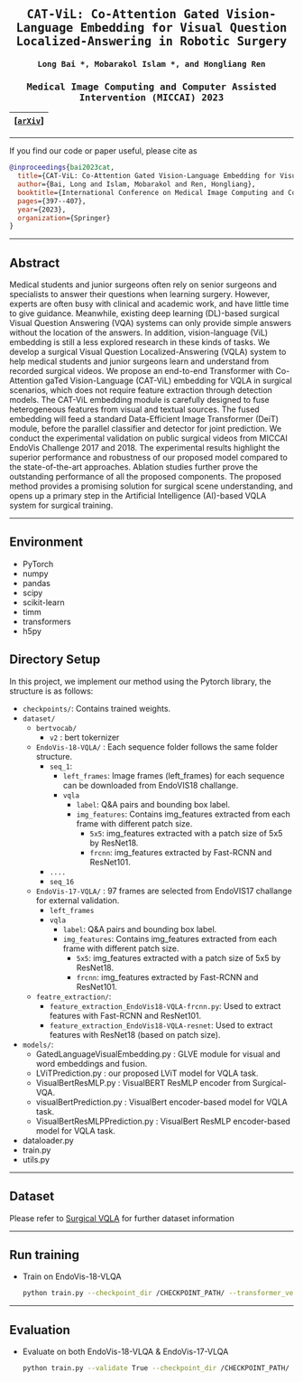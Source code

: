 

<div align="center">

<samp>

<h2> CAT-ViL: Co-Attention Gated Vision-Language Embedding for Visual Question Localized-Answering in Robotic Surgery </h1>

<h4> Long Bai *, Mobarakol Islam *, and Hongliang Ren </h3>

<h3> Medical Image Computing and Computer Assisted Intervention (MICCAI) 2023 </h2>

</samp>   

| **[[```arXiv```](<https://arxiv.org/abs/2307.05182>)]** |
|:-------------------:|

---

</div>     

If you find our code or paper useful, please cite as

```bibtex
@inproceedings{bai2023cat,
  title={CAT-ViL: Co-Attention Gated Vision-Language Embedding for Visual Question Localized-Answering in Robotic Surgery},
  author={Bai, Long and Islam, Mobarakol and Ren, Hongliang},
  booktitle={International Conference on Medical Image Computing and Computer-Assisted Intervention},
  pages={397--407},
  year={2023},
  organization={Springer}
}
```

---
## Abstract

Medical students and junior surgeons often rely on senior surgeons and specialists to answer their questions when learning surgery. However, experts are often busy with clinical and academic work, and have little time to give guidance. Meanwhile, existing deep learning (DL)-based surgical Visual Question Answering (VQA) systems can only provide simple answers without the location of the answers. In addition, vision-language (ViL) embedding is still a less explored research in these kinds of tasks. We develop a surgical Visual Question Localized-Answering (VQLA) system to help medical students and junior surgeons learn and understand from recorded surgical videos. We propose an end-to-end Transformer with Co-Attention gaTed Vision-Language (CAT-ViL) embedding for VQLA in surgical scenarios, which does not require feature extraction through detection models. The CAT-ViL embedding module is carefully designed to fuse heterogeneous features from visual and textual sources. The fused embedding will feed a standard Data-Efficient Image Transformer (DeiT) module, before the parallel classifier and detector for joint prediction. We conduct the experimental validation on public surgical videos from MICCAI EndoVis Challenge 2017 and 2018. The experimental results highlight the superior performance and robustness of our proposed model compared to the state-of-the-art approaches. Ablation studies further prove the outstanding performance of all the proposed components. The proposed method provides a promising solution for surgical scene understanding, and opens up a primary step in the Artificial Intelligence (AI)-based VQLA system for surgical training.


---
## Environment

- PyTorch
- numpy
- pandas
- scipy
- scikit-learn
- timm
- transformers
- h5py

## Directory Setup
<!---------------------------------------------------------------------------------------------------------------->
In this project, we implement our method using the Pytorch library, the structure is as follows: 

- `checkpoints/`: Contains trained weights.
- `dataset/`
    - `bertvocab/`
        - `v2` : bert tokernizer
    - `EndoVis-18-VQLA/` : Each sequence folder follows the same folder structure. 
        - `seq_1`: 
            - `left_frames`: Image frames (left_frames) for each sequence can be downloaded from EndoVIS18 challange.
            - `vqla`
                - `label`: Q&A pairs and bounding box label.
                - `img_features`: Contains img_features extracted from each frame with different patch size.
                    - `5x5`: img_features extracted with a patch size of 5x5 by ResNet18.
                    - `frcnn`: img_features extracted by Fast-RCNN and ResNet101.
        - `....`
        - `seq_16`
    - `EndoVis-17-VQLA/` : 97 frames are selected from EndoVIS17 challange for external validation. 
        - `left_frames`
        - `vqla`
            - `label`: Q&A pairs and bounding box label.
            - `img_features`: Contains img_features extracted from each frame with different patch size.
                - `5x5`: img_features extracted with a patch size of 5x5 by ResNet18.
                - `frcnn`: img_features extracted by Fast-RCNN and ResNet101.
    - `featre_extraction/`:
        - `feature_extraction_EndoVis18-VQLA-frcnn.py`: Used to extract features with Fast-RCNN and ResNet101.
        - `feature_extraction_EndoVis18-VQLA-resnet`: Used to extract features with ResNet18 (based on patch size).
- `models/`: 
    - GatedLanguageVisualEmbedding.py : GLVE module for visual and word embeddings and fusion.
    - LViTPrediction.py : our proposed LViT model for VQLA task.
    - VisualBertResMLP.py : VisualBERT ResMLP encoder from Surgical-VQA.
    - visualBertPrediction.py : VisualBert encoder-based model for VQLA task.
    - VisualBertResMLPPrediction.py : VisualBert ResMLP encoder-based model for VQLA task.
- dataloader.py
- train.py
- utils.py

---
## Dataset
Please refer to [Surgical VQLA](https://github.com/longbai1006/Surgical-VQLA) for further dataset information

---

## Run training
- Train on EndoVis-18-VLQA 
    ```bash
    python train.py --checkpoint_dir /CHECKPOINT_PATH/ --transformer_ver cat --batch_size 64 --epochs 80
    ```

---
## Evaluation
- Evaluate on both EndoVis-18-VLQA & EndoVis-17-VLQA
    ```bash
    python train.py --validate True --checkpoint_dir /CHECKPOINT_PATH/ --transformer_ver cat --batch_size 64
    ```
